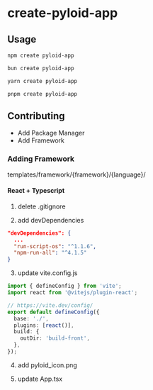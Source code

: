 # create-pyloid-app

## Usage

```bash
npm create pyloid-app
```

```bash
bun create pyloid-app
```

```bash
yarn create pyloid-app
```

```bash
pnpm create pyloid-app
```

## Contributing

- Add Package Manager
- Add Framework

### Adding Framework

templates/framework/{framework}/{language}/

#### React + Typescript

1. delete .gitignore

2. add devDependencies

```json
"devDependencies": {
  ...
  "run-script-os": "^1.1.6",
  "npm-run-all": "^4.1.5"
}
```

3. update vite.config.js

```ts
import { defineConfig } from 'vite';
import react from '@vitejs/plugin-react';

// https://vite.dev/config/
export default defineConfig({
  base: './',
  plugins: [react()],
  build: {
    outDir: 'build-front',
  },
});
```

4. add pyloid_icon.png

5. update App.tsx
